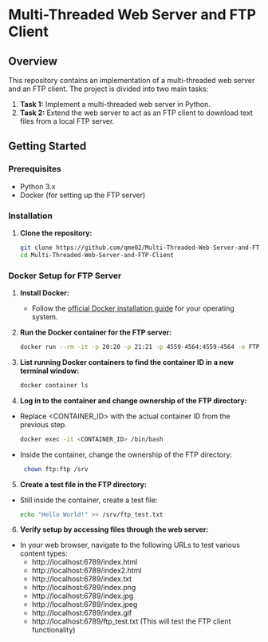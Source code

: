 # Multi-Threaded Web Server and FTP Client

## Overview

This repository contains an implementation of a multi-threaded web server and an FTP client. The project is divided into two main tasks:

1. **Task 1:** Implement a multi-threaded web server in Python.
2. **Task 2:** Extend the web server to act as an FTP client to download text files from a local FTP server.

## Getting Started

### Prerequisites

- Python 3.x
- Docker (for setting up the FTP server)

### Installation

1. **Clone the repository:**
   ```bash
   git clone https://github.com/qme02/Multi-Threaded-Web-Server-and-FTP-Client
   cd Multi-Threaded-Web-Server-and-FTP-Client

### Docker Setup for FTP Server

1. **Install Docker:**
   - Follow the [official Docker installation guide](https://docs.docker.com/get-docker/) for your operating system.

2. **Run the Docker container for the FTP server:**
   ```bash
   docker run --rm -it -p 20:20 -p 21:21 -p 4559-4564:4559-4564 -e FTP_USER=1234 -e FTP_PASSWORD=1234 docker.io/panubo/vsftpd:latest

3. **List running Docker containers to find the container ID in a new terminal window:**
   ```bash
   docker container ls

4. **Log in to the container and change ownership of the FTP directory:**
  - Replace <CONTAINER_ID> with the actual container ID from the previous step.
     ```bash
     docker exec -it <CONTAINER_ID> /bin/bash
  - Inside the container, change the ownership of the FTP directory:
    ```bash
     chown ftp:ftp /srv

5. **Create a test file in the FTP directory:**
  - Still inside the container, create a test file:
    ```bash
    echo "Hello World!" >> /srv/ftp_test.txt

6. **Verify setup by accessing files through the web server:**
  - In your web browser, navigate to the following URLs to test various content types:
    - http://localhost:6789/index.html
    - http://localhost:6789/index2.html
    - http://localhost:6789/index.txt
    - http://localhost:6789/index.png
    - http://localhost:6789/index.jpg
    - http://localhost:6789/index.jpeg
    - http://localhost:6789/index.gif
    - http://localhost:6789/ftp_test.txt (This will test the FTP client functionality)

